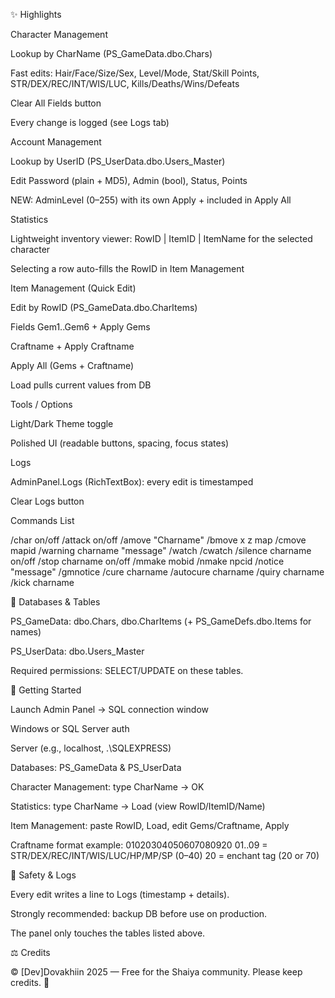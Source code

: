 ✨ Highlights

Character Management

Lookup by CharName (PS_GameData.dbo.Chars)

Fast edits: Hair/Face/Size/Sex, Level/Mode, Stat/Skill Points, STR/DEX/REC/INT/WIS/LUC, Kills/Deaths/Wins/Defeats

Clear All Fields button

Every change is logged (see Logs tab)

Account Management

Lookup by UserID (PS_UserData.dbo.Users_Master)

Edit Password (plain + MD5), Admin (bool), Status, Points

NEW: AdminLevel (0–255) with its own Apply + included in Apply All

Statistics

Lightweight inventory viewer: RowID | ItemID | ItemName for the selected character

Selecting a row auto-fills the RowID in Item Management

Item Management (Quick Edit)

Edit by RowID (PS_GameData.dbo.CharItems)

Fields Gem1..Gem6 + Apply Gems

Craftname + Apply Craftname

Apply All (Gems + Craftname)

Load pulls current values from DB

Tools / Options

Light/Dark Theme toggle

Polished UI (readable buttons, spacing, focus states)

Logs

AdminPanel.Logs (RichTextBox): every edit is timestamped

Clear Logs button

Commands List

/char on/off
/attack on/off
/amove "Charname"
/bmove x z map
/cmove mapid
/warning charname "message"
/watch
/cwatch
/silence charname on/off
/stop charname on/off
/mmake mobid
/nmake npcid
/notice "message"
/gmnotice
/cure charname
/autocure charname
/quiry charname
/kick charname

🧩 Databases & Tables

PS_GameData: dbo.Chars, dbo.CharItems (+ PS_GameDefs.dbo.Items for names)

PS_UserData: dbo.Users_Master

Required permissions: SELECT/UPDATE on these tables.

🚀 Getting Started

Launch Admin Panel → SQL connection window

Windows or SQL Server auth

Server (e.g., localhost, .\SQLEXPRESS)

Databases: PS_GameData & PS_UserData

Character Management: type CharName → OK

Statistics: type CharName → Load (view RowID/ItemID/Name)

Item Management: paste RowID, Load, edit Gems/Craftname, Apply

Craftname format example: 01020304050607080920
01..09 = STR/DEX/REC/INT/WIS/LUC/HP/MP/SP (0–40)
20 = enchant tag (20 or 70)

🧯 Safety & Logs

Every edit writes a line to Logs (timestamp + details).

Strongly recommended: backup DB before use on production.

The panel only touches the tables listed above.

⚖️ Credits

© [Dev]Dovakhiin 2025 — Free for the Shaiya community.
Please keep credits. 💙
